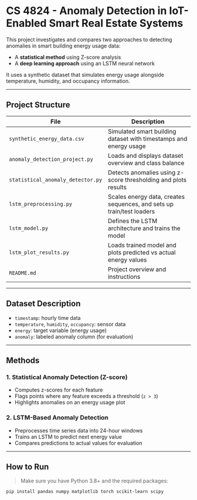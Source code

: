 # CS 4824 - Anomaly Detection in IoT-Enabled Smart Real Estate Systems

This project investigates and compares two approaches to detecting anomalies in smart building energy usage data:

- A **statistical method** using Z-score analysis
- A **deep learning approach** using an LSTM neural network

It uses a synthetic dataset that simulates energy usage alongside temperature, humidity, and occupancy information.

---

## Project Structure

| File                          | Description |
|------------------------------|-------------|
| `synthetic_energy_data.csv`  | Simulated smart building dataset with timestamps and energy usage |
| `anomaly_detection_project.py` | Loads and displays dataset overview and class balance |
| `statistical_anomaly_detector.py` | Detects anomalies using z-score thresholding and plots results |
| `lstm_preprocessing.py`      | Scales energy data, creates sequences, and sets up train/test loaders |
| `lstm_model.py`              | Defines the LSTM architecture and trains the model |
| `lstm_plot_results.py`       | Loads trained model and plots predicted vs actual energy values |
| `README.md`                  | Project overview and instructions |

---

## Dataset Description

- `timestamp`: hourly time data
- `temperature`, `humidity`, `occupancy`: sensor data
- `energy`: target variable (energy usage)
- `anomaly`: labeled anomaly column (for evaluation)

---

## Methods

### 1. Statistical Anomaly Detection (Z-score)
- Computes z-scores for each feature
- Flags points where any feature exceeds a threshold (`z > 3`)
- Highlights anomalies on an energy usage plot

### 2. LSTM-Based Anomaly Detection
- Preprocesses time series data into 24-hour windows
- Trains an LSTM to predict next energy value
- Compares predictions to actual values for evaluation

---

## How to Run

> Make sure you have Python 3.8+ and the required packages:

```bash
pip install pandas numpy matplotlib torch scikit-learn scipy
